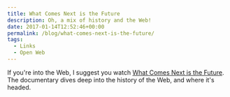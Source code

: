 ```yaml
---
title: What Comes Next is the Future
description: Oh, a mix of history and the Web!
date: 2017-01-14T12:52:46+00:00
permalink: /blog/what-comes-next-is-the-future/
tags:
  - Links
  - Open Web
---
```


If you're into the Web, I suggest you watch [What Comes Next is the Future](https://vimeo.com/177267839). The documentary dives deep into the history of the Web, and where it's headed.
